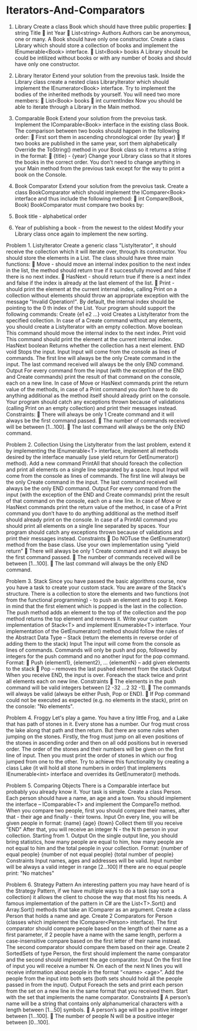 ﻿# Iterators-And-Comparators

1. Library
Create a class Book which should have three public properties:
 string Title
 int Year
 List&lt;string&gt; Authors
Authors can be anonymous, one or many. A Book should have only one constructor.
Create a class Library which should store a collection of books and implement the IEnumerable&lt;Book&gt; interface.
 List&lt;Book&gt; books
A Library should be could be intilized without books or with any number of books and should have only one
constructor.

2. Library Iterator
Extend your solution from the prevoius task. Inside the Library class create a nested class LibraryIterator which
should implement the IEnumerator&lt;Book&gt; interface. Try to implement the bodies of the inherited methods by
yourself. You will need two more members:
 List&lt;Book&gt; books
 int currentIndex
Now you should be able to iterate through a Library in the Main method.

3. Comparable Book
Extend your solution from the prevoius task. Implement the IComparable&lt;Book&gt; interface in the existing class
Book. The comparison between two books should happen in the following order:
 First sort them in ascending chronological order (by year)
 If two books are published in the same year, sort them alphabetically
Override the ToString() method in your Book class so it returns a string in the format:
 {title} - {year}
Change your Library class so that it stores the books in the correct order.
You don’t need to change anything in your Main method from the previous task except for the way to print a book
on the Console.

4. Book Comparator
Extend your solution from the prevoius task. Create a class BookComparator which should implement the
IComparer&lt;Book&gt; interface and thus include the following method:
 int Compare(Book, Book)
BookComparator must compare two books by:
1. Book title - alphabetical order
2. Year of publishing a book - from the newest to the oldest
Modify your Library class once again to implement the new sorting.

Problem 1. ListyIterator
Create a generic class &quot;ListyIterator&quot;, it should receive the collection which it will iterate over, through its
constructor. You should store the elements in a List. The class should have three main functions:
 Move - should move an internal index position to the next index in the list, the method should return true if
it successfully moved and false if there is no next index.
 HasNext - should return true if there is a next index and false if the index is already at the last element of
the list.
 Print - should print the element at the current internal index, calling Print on a collection without elements
should throw an appropriate exception with the message &quot;Invalid Operation!&quot;.
By default, the internal index should be pointing to the 0 th index of the List. Your program should support the
following commands:
Create {e1 e2 …} void Creates a ListyIterator from the
specified collection. In case of a
Create command without any elements,
you should create a ListyIterator
with an empty collection.
Move boolean This command should move the
internal index to the next index.
Print void This command should print the
element at the current internal
index.
HasNext boolean Returns whether the collection has a
next element.
END void Stops the input.
Input
Input will come from the console as lines of commands. The first line will always be the only Create command in the
input. The last command received will always be the only END command.
Output
For every command from the input (with the exception of the END and Create commands) print the result of that
command on the console, each on a new line. In case of Move or HasNext commands print the return value of the
methods, in case of a Print command you don’t have to do anything additional as the method itself should already
print on the console. Your program should catch any exceptions thrown because of validations (calling Print on an
empty collection) and print their messages instead.
Constraints:
 There will always be only 1 Create command and it will always be the first command passed.
 The number of commands received will be between [1…100].
 The last command will always be the only END command.

Problem 2. Collection
Using the ListyIterator from the last problem, extend it by implementing the IEnumerable&lt;T&gt; interface, implement
all methods desired by the interface manually (use yield return for GetEnumerator() method). Add a new command
PrintAll that should foreach the collection and print all elements on a single line separated by a space.
Input
Input will come from the console as lines of commands. The first line will always be the only Create command in the
input. The last command received will always be the only END command.
Output
For every command from the input (with the exception of the END and Create commands) print the result of that
command on the console, each on a new line. In case of Move or HasNext commands print the return value of the
method, in case of a Print command you don’t have to do anything additional as the method itself should already
print on the console. In case of a PrintAll command you should print all elements on a single line separated by
spaces. Your program should catch any exceptions thrown because of validations and print their messages instead.
Constraints
 Do NOTuse the GetEnumerator() method from the base class. Use your own implementation using “yield
return”
 There will always be only 1 Create command and it will always be the first command passed.
 The number of commands received will be between [1…100].
 The last command will always be the only END command.

Problem 3. Stack
Since you have passed the basic algorithms course, now you have a task to create your custom stack. You are aware
of the Stack&#39;s structure. There is a collection to store the elements and two functions (not from the functional
programming) - to push an element and to pop it. Keep in mind that the first element which is popped is the last in
the collection. The push method adds an element to the top of the collection and the pop method returns the top
element and removes it.
Write your custom implementation of Stack&lt;T&gt; and implement IEnumerable&lt;T&gt; interface. Your implementation of
the GetEnumerator() method should follow the rules of the Abstract Data Type – Stack (return the elements in
reverse order of adding them to the stack)
Input
The input will come from the console as lines of commands. Commands will only be push and pop, followed by
integers for the push command and no another input for the pop command.
Format:
 Push {element1}, {element2}, … {elementN} – add given elements to the stack
 Pop – removes the last pushed element from the stack
Output
When you receive END, the input is over. Foreach the stack twice and print all elements each on new line.
Constraints
 The elements in the push command will be valid integers between [2 -32 …2 32 -1].
 The commands will always be valid (always be either Push, Pop or END).
 If Pop command could not be executed as expected (e.g. no elements in the stack), print on the console:
&quot;No elements&quot;.

Problem 4. Froggy
Let&#39;s play a game. You have a tiny little Frog, and a Lake that has path of stones in it. Every stone has a number. Our
frog must cross the lake along that path and then return. But there are some rules when jumping on the stones.
Firstly, the frog must jump on all even positions of the stones in ascending order and then on all odd positions but
in reversed order. The order of the stones and their numbers will be given on the first line of input. Then you must
print the order of stones in which our frog jumped from one to the other.
Try to achieve this functionality by creating a class Lake (it will hold all stone numbers in order) that implements
IEnumerable&lt;int&gt; interface and overrides its GetEnumerator() methods.

Problem 5. Comparing Objects
There is a Comparable interface but probably you already know it. Your task is simple. Create a class Person. Each
person should have a name, an age and a town. You should implement the interface – IComparable&lt;T&gt; and
implement the CompareTo method. When you compare two people, first you should compare their names, after
that - their age and finally - their towns.
Input
On every line, you will be given people in format:
{name} {age} {town}
Collect them till you receive &quot;END&quot;
After that, you will receive an integer N - the N th person in your collection. Starting from 1.
Output
On the single output line, you should bring statistics, how many people are equal to him, how many people are not
equal to him and the total people in your collection.
Format: {number of equal people} {number of not equal people} {total number of people}
Constraints
Input names, ages and addresses will be valid. Input number will be always а valid integer in range [2…100]
If there are no equal people print: &quot;No matches&quot;

Problem 6. Strategy Pattern
An interesting pattern you may have heard of is the Strategy Pattern, if we have multiple ways to do a task (say sort
a collection) it allows the client to choose the way that most fits his needs. A famous implementation of the pattern
in C# are the List&lt;T&gt;.Sort() and Array.Sort() methods that take an IComparer as an argument.
Create a class Person that holds a name and age. Create 2 Comparators for Person (classes which implement the
IComparer&lt;Person&gt; interface). The first comparator should compare people based on the length of their name as a
first parameter, if 2 people have a name with the same length, perform a case-insensitive compare based on the
first letter of their name instead. The second comparator should compare them based on their age.
Create 2 SortedSets of type Person, the first should implement the name comparator and the second
should implement the age comparator.
Input
On the first line of input you will receive a number N. On each of the next N lines you will receive information about
people in the format “&lt;name&gt; &lt;age&gt;”. Add the people from the input into both sets (both sets should hold all the
people passed in from the input).
Output
Foreach the sets and print each person from the set on a new line in the same format that you received them. Start
with the set that implements the name comparator.
Constraints
 A person’s name will be a string that contains only alphanumerical characters with a length between [1…50]
symbols.
 A person’s age will be a positive integer between [1…100].
 The number of people N will be a positive integer between [0…100].